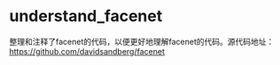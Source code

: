 # understand_facenet
整理和注释了facenet的代码，以便更好地理解facenet的代码。源代码地址：https://github.com/davidsandberg/facenet
